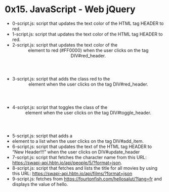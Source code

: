 # 0x15. JavaScript - Web jQuery

- 0-script.js: script that updates the text color of the HTML tag HEADER to red.
- 1-script.js: script that updates the text color of the HTML tag HEADER to red.
- 2-script.js: script that updates the text color of the <header> element to red (#FF0000) when the user clicks on the tag DIV#red_header.
- 3-script.js: script that adds the class red to the <header> element when the user clicks on the tag DIV#red_header.
- 4-script.js: script that toggles the class of the <header> element when the user clicks on the tag DIV#toggle_header.
- 5-script.js: script that adds a <li> element to a list when the user clicks on the tag DIV#add_item.
- 6-script.js: script that updates the text of the HTML tag HEADER to “New Header!!!” when the user clicks on DIV#update_header
- 7-script.js: script that fetches the character name from this URL: https://swapi-api.hbtn.io/api/people/5/?format=json.
- 8-script.js: script that fetches and lists the title for all movies by using this URL: https://swapi-api.hbtn.io/api/films/?format=json
- 9-script.js: fetches from https://fourtonfish.com/hellosalut/?lang=fr and displays the value of hello.
